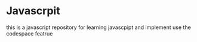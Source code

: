 # Javascrpit
this is a javascript repository for learning javascpipt and implement use the codespace featrue 
